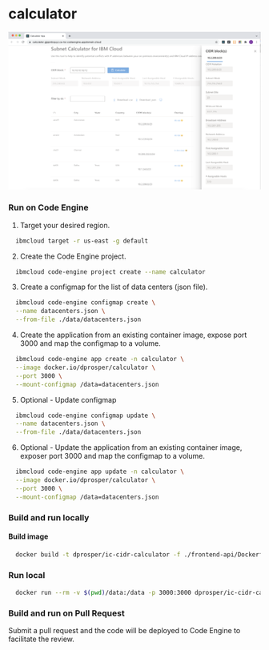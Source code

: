 # calculator

![](./docs/assets/calculatorApp.png)

### Run on Code Engine

1. Target your desired region.
  ```sh
    ibmcloud target -r us-east -g default
  ```

2. Create the Code Engine project.
  ```sh
    ibmcloud code-engine project create --name calculator
  ```

3. Create a configmap for the list of data centers (json file).
  ```sh
    ibmcloud code-engine configmap create \
    --name datacenters.json \
    --from-file ./data/datacenters.json 
  ```

4. Create the application from an existing container image, expose port 3000 and map the configmap to a volume. 
  ```sh
    ibmcloud code-engine app create -n calculator \
    --image docker.io/dprosper/calculator \
    --port 3000 \
    --mount-configmap /data=datacenters.json
  ```

5. Optional - Update configmap 
  ```sh
    ibmcloud code-engine configmap update \
    --name datacenters.json \
    --from-file ./data/datacenters.json 
  ```

6. Optional - Update the application from an existing container image, exposer port 3000 and map the configmap to a volume. 
  ```sh
    ibmcloud code-engine app update -n calculator \
    --image docker.io/dprosper/calculator \
    --port 3000 \
    --mount-configmap /data=datacenters.json
  ```

### Build and run locally 

#### Build image
```sh
  docker build -t dprosper/ic-cidr-calculator -f ./frontend-api/Dockerfile .
```

### Run local
```sh
  docker run --rm -v $(pwd)/data:/data -p 3000:3000 dprosper/ic-cidr-calculator
```

### Build and run on Pull Request

Submit a pull request and the code will be deployed to Code Engine to facilitate the review.